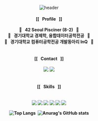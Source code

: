 <div align="center">
  
![header](https://capsule-render.vercel.app/api?&color=EEFF00&type=soft&height=200&fontAlignY=45&text=🤞%20Happy%20Hae-Bin's%20GitHub%20🤞&fontSize=45&animation=twinkling&desc="Junior%20Backend%20Developer"&descAlignY=70)
  

<h4> [[&nbsp;&nbsp;&nbsp;Profile&nbsp;&nbsp;&nbsp;]]<br/> </h4>

<p>
  <b>🚀&nbsp;&nbsp;&nbsp;42 Seoul Pisciner (8-2)&nbsp;&nbsp;&nbsp;🚀<br/>
  <b>🚀&nbsp;&nbsp;&nbsp;경기대학교</b> 경제학, 융합데이터공학전공&nbsp;&nbsp;&nbsp;🚀<br/>
    <b>🚀&nbsp;&nbsp;&nbsp;경기대학교</b> 컴퓨터공학전공 개발동아리 InQ&nbsp;&nbsp;&nbsp;🚀<br/><br/></p>
    
<h4> [[&nbsp;&nbsp;&nbsp;Contact&nbsp;&nbsp;&nbsp;]]<br/> </h4>
<p>
<A HREF = "http://github.com/h-beeen/"><img src="https://img.shields.io/badge/GitHub-181717?/style=flat-square&logo=GitHub&logoColor=white"></A> <A HREF = "http://instagram.com/h.beeen"><img src="https://img.shields.io/badge/Instagram-E4405F?/style=flat-square&logo=Instagram&logoColor=white"></A><br/><br/></p>
    

<h4> [[&nbsp;&nbsp;&nbsp;Skills&nbsp;&nbsp;&nbsp;]] <br/><br/> </h4>

<p>
<img src="https://img.shields.io/badge/C++-000060?/style=flat-square&logo=C%2B%2B&logoColor=white"/> <img src="https://img.shields.io/badge/Java-F80000?/style=flat-square&logo=Oracle&logoColor=white"/> <img src="https://img.shields.io/badge/Python-3776AB?/style=flat-square&logo=Python&logoColor=white"/>
<img src="https://img.shields.io/badge/Spring-06DB33F?/style=flat-square&logo=Spring&logoColor=white"/> <img src="https://img.shields.io/badge/Spring_Boot-06DB33F?/style=flat-square&logo=SpringBoot&logoColor=white"/> <img src="https://img.shields.io/badge/MySQL-4479A1?/style=flat-square&logo=MySQL&logoColor=white"/>
    



![Top Langs](https://github-readme-stats.vercel.app/api/top-langs/?username=h-beeen&theme=highcontrast&langs_count=3)&nbsp;&nbsp;![Anurag's GitHub stats](https://github-readme-stats.vercel.app/api?username=h-beeen&theme=highcontrast&show_icons=true)
</div>
